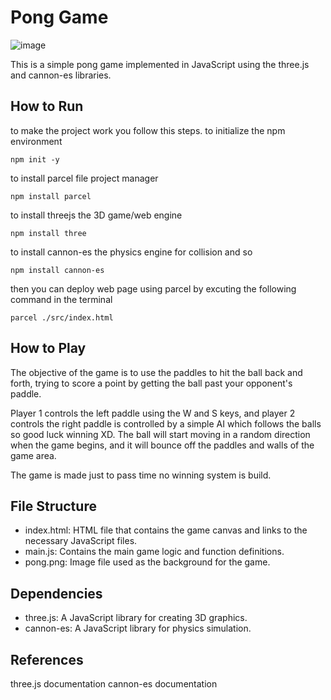 # Pong Game
![image](https://user-images.githubusercontent.com/64339763/210290137-f096aa0f-5bcb-4658-9e22-044aa7c0082f.png)

This is a simple pong game implemented in JavaScript using the three.js and cannon-es libraries.

## How to Run

to make the project work you follow this steps.
to initialize the npm environment

```ssh
npm init -y
```

to install parcel file project manager

```ssh
npm install parcel
```

to install threejs the 3D game/web engine

```ssh
npm install three
```

to install cannon-es the physics engine for collision and so

```ssh
npm install cannon-es
```

then you can deploy web page using parcel by excuting the following command in the terminal

```ssh
parcel ./src/index.html
```

## How to Play

The objective of the game is to use the paddles to hit the ball back and forth, trying to score a point by getting the ball past your opponent's paddle.

Player 1 controls the left paddle using the W and S keys, and player 2 controls the right paddle is controlled by a simple AI which follows the balls so good luck winning XD. The ball will start moving in a random direction when the game begins, and it will bounce off the paddles and walls of the game area.

The game is made just to pass time no winning system is build.

## File Structure

- index.html: HTML file that contains the game canvas and links to the necessary JavaScript files.
- main.js: Contains the main game logic and function definitions.
- pong.png: Image file used as the background for the game.

## Dependencies

- three.js: A JavaScript library for creating 3D graphics.
- cannon-es: A JavaScript library for physics simulation.

## References

three.js documentation
cannon-es documentation
